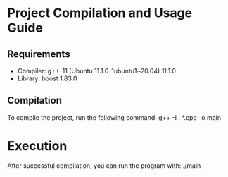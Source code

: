 # Project Compilation and Usage Guide

## Requirements
- Compiler: g++-11 (Ubuntu 11.1.0-1ubuntu1~20.04) 11.1.0
- Library: boost 1.83.0

## Compilation
To compile the project, run the following command:
g++ -I . *.cpp -o main

# Execution
After successful compilation, you can run the program with:
./main
